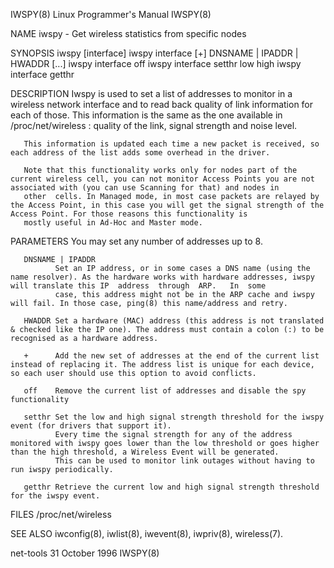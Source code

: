 IWSPY(8)                                                                               Linux Programmer's Manual                                                                              IWSPY(8)

NAME
       iwspy - Get wireless statistics from specific nodes

SYNOPSIS
       iwspy [interface]
       iwspy interface [+] DNSNAME | IPADDR | HWADDR [...]
       iwspy interface off
       iwspy interface setthr low high
       iwspy interface getthr

DESCRIPTION
       Iwspy  is  used  to  set a list of addresses to monitor in a wireless network interface and to read back quality of link information for each of those. This information is the same as the one
       available in /proc/net/wireless : quality of the link, signal strength and noise level.

       This information is updated each time a new packet is received, so each address of the list adds some overhead in the driver.

       Note that this functionality works only for nodes part of the current wireless cell, you can not monitor Access Points you are not associated with (you can use Scanning for that) and nodes in
       other  cells. In Managed mode, in most case packets are relayed by the Access Point, in this case you will get the signal strength of the Access Point. For those reasons this functionality is
       mostly useful in Ad-Hoc and Master mode.

PARAMETERS
       You may set any number of addresses up to 8.

       DNSNAME | IPADDR
              Set an IP address, or in some cases a DNS name (using the name resolver). As the hardware works with hardware addresses, iwspy will translate this IP  address  through  ARP.   In  some
              case, this address might not be in the ARP cache and iwspy will fail. In those case, ping(8) this name/address and retry.

       HWADDR Set a hardware (MAC) address (this address is not translated & checked like the IP one). The address must contain a colon (:) to be recognised as a hardware address.

       +      Add the new set of addresses at the end of the current list instead of replacing it. The address list is unique for each device, so each user should use this option to avoid conflicts.

       off    Remove the current list of addresses and disable the spy functionality

       setthr Set the low and high signal strength threshold for the iwspy event (for drivers that support it).
              Every time the signal strength for any of the address monitored with iwspy goes lower than the low threshold or goes higher than the high threshold, a Wireless Event will be generated.
              This can be used to monitor link outages without having to run iwspy periodically.

       getthr Retrieve the current low and high signal strength threshold for the iwspy event.

FILES
       /proc/net/wireless

SEE ALSO
       iwconfig(8), iwlist(8), iwevent(8), iwpriv(8), wireless(7).

net-tools                                                                                   31 October 1996                                                                                   IWSPY(8)

